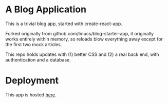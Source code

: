 # A Blog Application

This is a trivial blog app, started with create-react-app.

Forked originally from github.com/lmucs/blog-starter-app, it originally works entirely within memory, so reloads blow everything away except for the first two mock articles.

This repo holds updates with (1) better CSS and (2) a real back end, with authentication and a database.

# Deployment

This app is hosted [here](https://blog-d98df.web.app).
